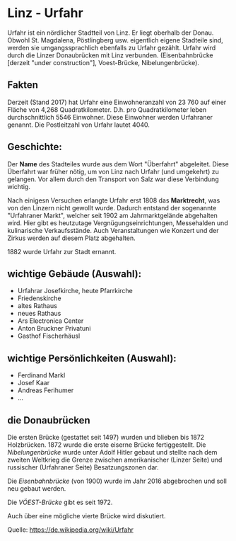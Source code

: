 ﻿# Linz - Urfahr

Urfahr ist ein nördlicher Stadtteil von Linz. Er liegt oberhalb der Donau. 
Obwohl St. Magdalena, Pöstlingberg usw. eigentlich eigene Stadteile sind, werden sie
umgangssprachlich ebenfalls zu Urfahr gezählt.
Urfahr wird durch die Linzer Donaubrücken mit Linz verbunden. (Eisenbahnbrücke [derzeit "under construction"], Voest-Brücke,
Nibelungenbrücke).

## Fakten

Derzeit (Stand 2017) hat Urfahr eine Einwohneranzahl von 23 760 auf einer Fläche
von 4,268 Quadratkilometer. D.h. pro Quadratkilometer leben durchschnittlich 5546 Einwohner.
Diese Einwohner werden Urfahraner genannt. Die Postleitzahl von Urfahr lautet 4040.

## Geschichte:

Der **Name** des Stadteiles wurde aus dem Wort "Überfahrt" abgeleitet. Diese Überfahrt war
früher nötig, um von Linz nach Urfahr (und umgekehrt) zu gelangen. Vor allem durch den
Transport von Salz war diese Verbindung wichtig.

Nach einigesn Versuchen erlangte Urfahr erst 1808 das **Marktrecht**, was von den Linzern nicht
gewollt wurde. Dadurch entstand der sogenannte "Urfahraner Markt", welcher seit 1902 am Jahrmarktgelände
abgehalten wird. Hier gibt es heutzutage Vergnügungseinrichtungen, Messehalden und kulinarische Verkaufsstände.
Auch Veranstaltungen wie Konzert und der Zirkus werden auf diesem Platz abgehalten.

1882 wurde Urfahr zur Stadt ernannt.

## wichtige Gebäude (Auswahl):

* Urfahrar Josefkirche, heute Pfarrkirche
* Friedenskirche
* altes Rathaus
* neues Rathaus
* Ars Electronica Center
* Anton Bruckner Privatuni
* Gasthof Fischerhäusl

## wichtige Persönlichkeiten (Auswahl):

* Ferdinand Markl
* Josef Kaar
* Andreas Ferihumer
* ...

## die Donaubrücken

Die ersten Brücke (gestattet seit 1497) wurden und blieben bis 1872 Holzbrücken. 1872 wurde
die erste eiserne Brücke fertiggestellt. Die *Nibelungenbrücke* wurde unter Adolf Hitler gebaut und stellte
nach dem zweiten Weltkrieg die Grenze zwischen amerikanischer (Linzer Seite) und russischer (Urfahraner Seite)
Besatzungszonen dar.

Die *Eisenbahnbrücke* (von 1900) wurde im Jahr 2016 abgebrochen und soll neu gebaut werden.

Die *VÖEST-Brücke* gibt es seit 1972.

Auch über eine mögliche vierte Brücke wird diskutiert.
 
Quelle: https://de.wikipedia.org/wiki/Urfahr
